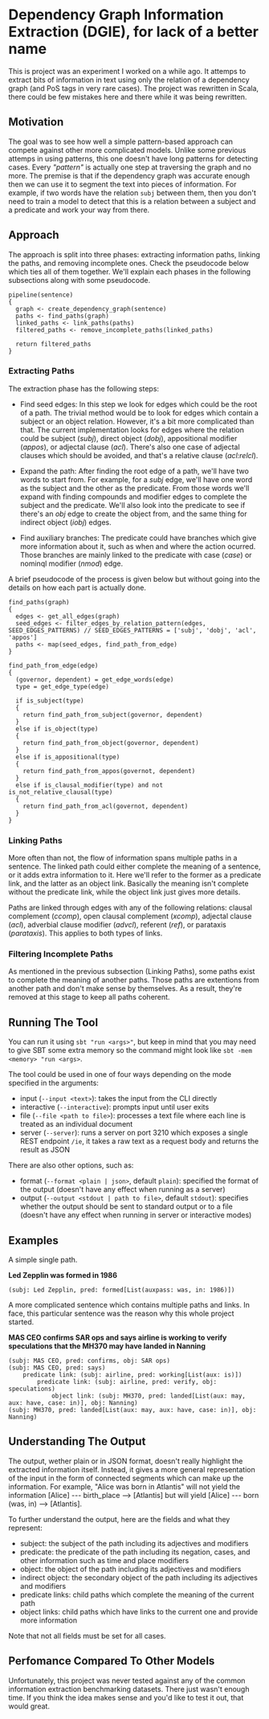 # Dependency Graph Information Extraction (DGIE), for lack of a better name
This is project was an experiment I worked on a while ago. It attemps to extract bits of information in text using only the relation of a dependency graph (and PoS tags in very rare cases). The project was rewritten in Scala, there could be few mistakes here and there while it was being rewritten.

## Motivation
The goal was to see how well a simple pattern-based approach can compete against other more complicated models. Unlike some previous attemps in using patterns, this one doesn't have long patterns for detecting cases. Every *"pattern"* is actually one step at traversing the graph and no more. The premise is that if the dependency graph was accurate enough then we can use it to segment the text into pieces of information. For example, if two words have the relation `subj` between them, then you don't need to train a model to detect that this is a relation between a subject and a predicate and work your way from there.

## Approach
The approach is split into three phases: extracting information paths, linking the paths, and removing incomplete ones. Check the pseudocode below which ties all of them together. We'll explain each phases in the following subsections along with some pseudocode.

```
pipeline(sentence)
{
  graph <- create_dependency_graph(sentence)
  paths <- find_paths(graph)
  linked_paths <- link_paths(paths)
  filtered_paths <- remove_incomplete_paths(linked_paths)
  
  return filtered_paths
}
```

### Extracting Paths
The extraction phase has the following steps:
* Find seed edges: In this step we look for edges which could be the root of a path. The trivial method would be to look for edges which contain a subject or an object relation. However, it's a bit more complicated than that. The current implementation looks for edges where the relation could be subject (*subj*), direct object (*dobj*), appositional modifier (*appos*), or adjectal clause (*acl*). There's also one case of adjectal clauses which should be avoided, and that's a relative clause (*acl:relcl*).

* Expand the path: After finding the root edge of a path, we'll have two words to start from. For example, for a *subj* edge, we'll have one word as the subject and the other as the predicate. From those words we'll expand with finding compounds and modifier edges to complete the subject and the predicate. We'll also look into the predicate to see if there's an *obj* edge to create the object from, and the same thing for indirect object (*iobj*) edges.

* Find auxiliary branches: The predicate could have branches which give more information about it, such as when and where the action ocurred. Those branches are mainly linked to the predicate with case (*case*) or nominql modifier (*nmod*) edge.

A brief pseudocode of the process is given below but without going into the details on how each part is actually done.
```
find_paths(graph)
{
  edges <- get_all_edges(graph)
  seed_edges <- filter_edges_by_relation_pattern(edges, SEED_EDGES_PATTERNS) // SEED_EDGES_PATTERNS = ['subj', 'dobj', 'acl', 'appos']
  paths <- map(seed_edges, find_path_from_edge)
}

find_path_from_edge(edge)
{
  (governor, dependent) = get_edge_words(edge)
  type = get_edge_type(edge)
  
  if is_subject(type)
  {
    return find_path_from_subject(governor, dependent)
  }
  else if is_object(type)
  {
    return find_path_from_object(governor, dependent)
  }
  else if is_appositional(type)
  {
    return find_path_from_appos(governot, dependent)
  }
  else if is_clausal_modifier(type) and not is_not_relative_clausal(type)
  {
    return find_path_from_acl(governot, dependent)
  }
}
```

### Linking Paths
More often than not, the flow of information spans multiple paths in a sentence. The linked path could either complete the meaning of a sentence, or it adds extra information to it. Here we'll refer to the former as a predicate link, and the latter as an object link. Basically the meaning isn't complete without the predicate link, while the object link just gives more details.

Paths are linked through edges with any of the following relations: clausal complement (*ccomp*), open clausal complement (*xcomp*), adjectal clause (*acl*), adverbial clause modifier (*advcl*), referent (*ref*), or parataxis (*parataxis*). This applies to both types of links.

### Filtering Incomplete Paths
As mentioned in the previous subsection (Linking Paths), some paths exist to complete the meaning of another paths. Those paths are extentions from another path and don't make sense by themselves. As a result, they're removed at this stage to keep all paths coherent.

## Running The Tool
You can run it using `sbt "run <args>"`, but keep in mind that you may need to give SBT some extra memory so the command might look like `sbt -mem <memory> "run <args>`.

The tool could be used in one of four ways depending on the mode specified in the arguments:
* input (`--input <text>`): takes the input from the CLI directly
* interactive (`--interactive`): prompts input until user exits
* file (`--file <path to file>`): processes a text file where each line is treated as an individual document
* server (`--server`): runs a server on port 3210 which exposes a single REST endpoint `/ie`, it takes a raw text as a request body and returns the result as JSON

There are also other options, such as:
* format (`--format <plain | json>`, default `plain`): specified the format of the output (doesn't have any effect when running as a server)
* output (`--output <stdout | path to file>`, default `stdout`): specifies whether the output should be sent to standard output or to a file (doesn't have any effect when running in server or interactive modes)

## Examples
A simple single path.

**Led Zepplin was formed in 1986**
```
(subj: Led Zepplin, pred: formed[List(auxpass: was, in: 1986)])
```

A more complicated sentence which contains multiple paths and links. In face, this particular sentence was the reason why this whole project started.

**MAS CEO confirms SAR ops and says airline is working to verify speculations that the MH370 may have landed in Nanning**
```
(subj: MAS CEO, pred: confirms, obj: SAR ops)
(subj: MAS CEO, pred: says)
	predicate link: (subj: airline, pred: working[List(aux: is)])
		predicate link: (subj: airline, pred: verify, obj: speculations)
			object link: (subj: MH370, pred: landed[List(aux: may, aux: have, case: in)], obj: Nanning)
(subj: MH370, pred: landed[List(aux: may, aux: have, case: in)], obj: Nanning)
```

## Understanding The Output
The output, wether plain or in JSON format, doesn't really highlight the extracted information itself. Instead, it gives a more general representation of the input in the form of connected segments which can make up the information. For example, "Alice was born in Atlantis" will not yield the information \[Alice\] --- birth_place --> \[Atlantis\] but will yield \[Alice\] --- born (was, in) --> \[Atlantis\].

To further understand the output, here are the fields and what they represent:
* subject: the subject of the path including its adjectives and modifiers
* predicate: the predicate of the path including its negation, cases, and other information such as time and place modifiers
* object: the object of the path including its adjectives and modifiers
* indirect object: the secondary object of the path including its adjectives and modifiers
* predicate links: child paths which complete the meaning of the current path
* object links: child paths which have links to the current one and provide more information

Note that not all fields must be set for all cases.

## Perfomance Compared To Other Models
Unfortunately, this project was never tested against any of the common information extraction benchmarking datasets. There just wasn't enough time. If you think the idea makes sense and you'd like to test it out, that would great.
